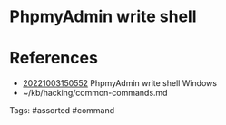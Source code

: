 # PhpmyAdmin write shell

# References
- [20221003150552](/zet/20221003150552/README.md) PhpmyAdmin write shell Windows
- ~/kb/hacking/common-commands.md

Tags:
    #assorted #command
